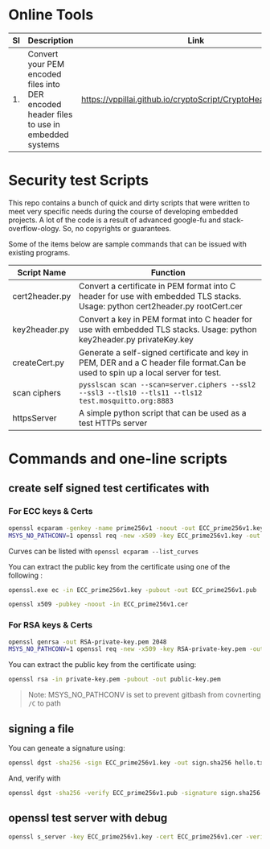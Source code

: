 
# Online Tools

|  Sl 	| Description  	| Link  	|
| ---	  | ---	          | ---	    |
|   1.  |        Convert your PEM encoded files into DER encoded header files to use in embedded systems     	|    https://vppillai.github.io/cryptoScript/CryptoHeaderGen.html   	|



# Security test Scripts

This repo contains a bunch of quick and dirty scripts that were written to meet very specific needs during the course of developing embedded projects. A lot of the code is a result of advanced google-fu and stack-overflow-ology.  So, no copyrights or guarantees.

Some of the items below are sample commands that can be issued with existing programs. 

|  Script Name   |                                                             Function                                                              |
| -------------- | --------------------------------------------------------------------------------------------------------------------------------- |
| cert2header.py | Convert a certificate in PEM format into C header for use with embedded TLS stacks. Usage: python cert2header.py rootCert.cer     |
| key2header.py  | Convert a key in PEM format into C header for use with embedded TLS stacks. Usage: python key2header.py privateKey.key            |
| createCert.py  | Generate a self-signed certificate and key in PEM, DER and a C header file format.Can be used to spin up a local server for test. |
| scan ciphers   |`pysslscan scan --scan=server.ciphers --ssl2 --ssl3 --tls10 --tls11 --tls12 test.mosquitto.org:8883`                               |
| httpsServer    |A simple python script that can be used as a test HTTPs server                                                                     |


# Commands and one-line scripts

## create self signed test certificates with

### For ECC keys & Certs

```bash
openssl ecparam -genkey -name prime256v1 -noout -out ECC_prime256v1.key
MSYS_NO_PATHCONV=1 openssl req -new -x509 -key ECC_prime256v1.key -out ECC_prime256v1.cer -days 900000 -subj "/C=IN/ST=Kerala/L=Kollam/O=embeddedinn/CN=embeddedinn"
```

Curves can be listed with `openssl ecparam --list_curves`

You can extract the public key from the certificate using one of the following :

```bash
openssl.exe ec -in ECC_prime256v1.key -pubout -out ECC_prime256v1.pub
```

```bash
openssl x509 -pubkey -noout -in ECC_prime256v1.cer
```


### For RSA keys & Certs

```bash
openssl genrsa -out RSA-private-key.pem 2048
MSYS_NO_PATHCONV=1 openssl req -new -x509 -key RSA-private-key.pem -out RSA_Cert.cer -days 900000 -subj "/C=IN/ST=Kerala/L=Kollam/O=embeddedinn/CN=embeddedinn"
```

You can extract the public key from the certificate using:


```bash
openssl rsa -in private-key.pem -pubout -out public-key.pem
```

> Note: MSYS_NO_PATHCONV is set to prevent gitbash from covnerting `/C` to path

## signing a file

You can geneate a signature using:

```bash
openssl dgst -sha256 -sign ECC_prime256v1.key -out sign.sha256 hello.txt
```

And, verify with

```bash
openssl dgst -sha256 -verify ECC_prime256v1.pub -signature sign.sha256 hello.txt
```

## openssl test server with debug

```bash
openssl s_server -key ECC_prime256v1.key -cert ECC_prime256v1.cer -verify 2 -accept 8883 -debug -msg -CApath capath/ -state
```

